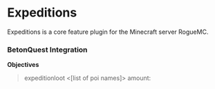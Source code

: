 # Expeditions

Expeditions is a core feature plugin for the Minecraft server RogueMC.

### BetonQuest Integration

**Objectives**
> expeditionloot <[list of poi names]> amount:<amount of crates that must be opened>